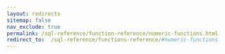 ```yaml
---
layout: redirects
sitemap: false
nav_exclude: true
permalink: /sql-reference/function-reference/numeric-functions.html
redirect_to:  /sql-reference/functions-reference/#numeric-functions
---
```

